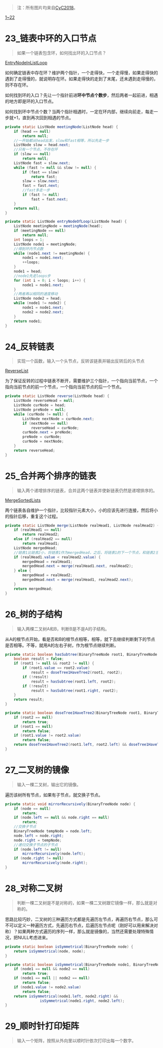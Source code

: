 > 注：所有图片均来自[CyC2018](https://github.com/CyC2018)。

[1~22](https://github.com/MaJesTySA/CodingInterviewJava/blob/master/docs/1~22.md)

# 23_链表中环的入口节点

> 如果一个链表包含环，如何找出环的入口节点？

[EntryNodeInListLoop](https://github.com/MaJesTySA/CodingInterviewJava/blob/master/src/q23_链表中环的入口节点/EntryNodeInListLoop.java)

如何确定链表中存在环？维护两个指针，一个走得快，一个走得慢，如果走得快的遇到了走得慢的，就说明存在环。如果走得快的走到了末尾，还未遇到走得慢的，则不存在环。

如何找到环的入口？先让一个指针前进**环中节点个数步**，然后两者一起前进，相遇的地方即是环的入口节点。

如何找到环中节点个数？当两个指针相遇时，一定在环内部，继续向前走，每走一步就+1，直到再次回到相遇的节点。

```java
private static ListNode meetingNode(ListNode head) {
    if (head == null)
        return null;
    //一开始都从head出发，slow和fast相等，所以先走一步
    ListNode slow = head.next;
    //只有一个节点，不存在环
    if (slow == null)
        return null;
    ListNode fast = slow.next;
    while (fast != null && slow != null) {
        if (fast == slow)
            return fast;
        slow = slow.next;
        fast = fast.next;
        //fast多走一步
        if (fast != null)
            fast = fast.next;
    }
    return null;
}

private static ListNode entryNodeOfLoop(ListNode head) {
    ListNode meetingNode = meetingNode(head);
    if (meetingNode == null)
        return null;
    int loops = 1;
    ListNode node1 = meetingNode;
    //得到环内节点数
    while (node1.next != meetingNode) {
        node1 = node1.next;
        ++loops;
    }
    node1 = head;
    //node1先走loops步
    for (int i = 0; i < loops; i++) {
        node1 = node1.next;
    }
    //两者再以相同的速度移动
    ListNode node2 = head;
    while (node1 != node2) {
        node1 = node1.next;
        node2 = node2.next;
    }
    return node1;
}
```

# 24_反转链表

> 实现一个函数，输入一个头节点，反转该链表并输出反转后的头节点

[ReverseList](https://github.com/MaJesTySA/CodingInterviewJava/blob/master/src/q24_反转链表/ReverseList.java)

为了保证反转的过程中链表不断开，需要维护三个指针，一个指向当前节点，一个指向当前节点的前一个节点，一个指向当前节点的后一个节点。

```java
private static ListNode reverse(ListNode head) {
    ListNode reverseHead = null;
    ListNode curNode = head;
    ListNode preNode = null;
    while (curNode != null) {
        ListNode nextNode = curNode.next;
        if (nextNode == null)
            reverseHead = curNode;
        curNode.next = preNode;
        preNode = curNode;
        curNode = nextNode;
    }
    return reverseHead;
}
```

# 25_合并两个排序的链表

> 输入两个递增排序的链表，合并这两个链表并使新链表仍然是递增排序的。

[MergeSortedLists](https://github.com/MaJesTySA/CodingInterviewJava/blob/master/src/q25_合并两个有序链表/MergeSortedLists.java)

两个链表各自维护一个指针，比较指针元素大小，小的应该先进行连接，然后将小的指针后移，重复这个过程。

```java
private static ListNode merge(ListNode realHead1, ListNode realHead2) {
    if (realHead1 == null)
        return realHead2;
    else if (realHead2 == null)
        return realHead1;
    ListNode mergedHead;
    //链表1比链表2小，将链表1作为mergedHead，之后，将链表1的下一个节点，和链表2当前节点传入
    if (realHead1.value < realHead2.value) {
        mergedHead = realHead1;
        mergedHead.next = merge(realHead1.next, realHead2);
    } else {
        mergedHead = realHead2;
        mergedHead.next = merge(realHead1, realHead2.next);
    }
    return mergedHead;
}
```

# 26_树的子结构

> 输入两棵二叉树A和B，判断B是不是A的子结构。

从A的根节点开始，看是否和B的根节点相等，相等，就下去继续判断剩下的节点是否相等。不等，就用A的左右子树，作为根节点继续判断。

```java
private static boolean hasSubtree(BinaryTreeNode root1, BinaryTreeNode root2) {
    boolean result = false;
    if (root1 != null && root2 != null) {
        if (root1.value == root2.value)
            result = doseTree1HaveTree2(root1, root2);
        if (!result)
            result = hasSubtree(root1.left, root2);
        if (!result)
            result = hasSubtree(root1.right, root2);
    }
    return result;
}

private static boolean doseTree1HaveTree2(BinaryTreeNode root1, BinaryTreeNode root2) {
    if (root2 == null)
        return true;
    if (root1 == null)
        return false;
    if (root1.value != root2.value)
        return false;
    return doseTree1HaveTree2(root1.left, root2.left) && doseTree1HaveTree2(root1.right, root2.right);
}
```

# 27_二叉树的镜像

> 输入一棵二叉树，输出它的镜像。

遍历该树所有节点，如果有子节点，就交换子节点。

```java
private static void mirrorRecursively(BinaryTreeNode node) {
    if (node == null)
        return;
    if (node.left == null && node.right == null)
        return;
    //交换子节点
    BinaryTreeNode tempNode = node.left;
    node.left = node.right;
    node.right = tempNode;
    //递归交换子节点的子节点
    if (node.left != null)
        mirrorRecursively(node.left);
    if (node.right != null)
        mirrorRecursively(node.right);
}
```

# 28_对称二叉树

> 判断一棵二叉树是不是对称的，如果一棵二叉树跟它镜像一样，那么就是对称的。

思路比较巧妙，二叉树的三种遍历方式都是先遍历左节点，再遍历右节点，那么可不可以定义一种遍历方式，先遍历右节点，后遍历左节点呢（刚好可以用来解决对称）？如果两种方式遍历的序列一样，那么就是镜像的，当然还需要处理特殊情况，把NULL考虑进来。

```java
private static boolean isSymmetrical(BinaryTreeNode node) {
    return isSymmetrical(node, node);
}

private static boolean isSymmetrical(BinaryTreeNode node1, BinaryTreeNode node2) {
    if (node1 == null && node2 == null)
        return true;
    if (node1 == null || node2 == null)
        return false;
    if (node1.value != node2.value)
        return false;
    return isSymmetrical(node1.left, node2.right) &&
                isSymmetrical(node1.right, node2.left);
}
```

# 29_顺时针打印矩阵

> 输入一个矩阵，按照从外向里以顺时针依次打印出每一个数字。

